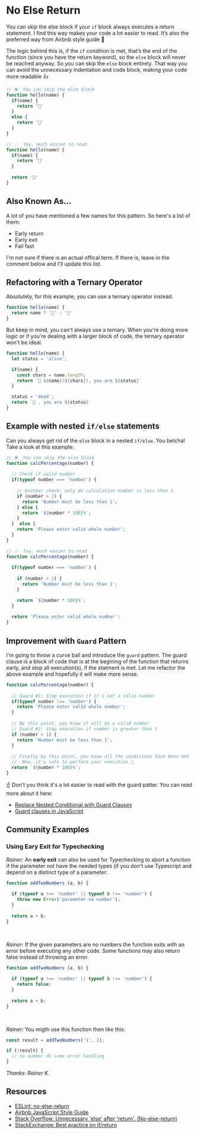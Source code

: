 # No Else Return

You can skip the else block if your `if` block always executes a return statement. I find this way makes your code a lot easier to read. It’s also the preferred way from Airbnb style guide 🤩

The logic behind this is, if the `if` condition is met, that’s the end of the function (since you have the return keyword), so the `else` block will never be reached anyway. So you can skip the `else` block entirely. That way you can avoid the unnecessary indentation and code block, making your code more readable 👍

```javascript
// ❌  You can skip the else block
function hello(name) {
  if(name) {
    return '👋'
  }
  else {
    return '👻'
  }
}

// ✅  Yay, much easier to read
function hello(name) {
  if(name) {
    return '👋'
  }
  
  return '👻'
}
```

## Also Known As...

A lot of you have mentioned a few names for this pattern. So here's a list of them:

- Early return
- Early exit
- Fail fast

I'm not sure if there is an actual offical term. If there is, leave in the comment below and I'll update this list.


## Refactoring with a Ternary Operator

Absolutely, for this example, you can use a ternary operator instead. 

```javascript
function hello(name) {
  return name ? '👋' : '👻'
}
```

But keep in mind, you can't always use a ternary. When you're doing more logic or if you're dealing with a larger block of code, the ternary operator won't be ideal.

```javascript
function hello(name) {
  let status = 'alive';

  if(name) {
    const chars = name.length;
    return `👋 ${name}(${chars}), you are ${status}` 
  }

  status = 'dead';
  return `👻 , you are ${status}` 
}
```

## Example with nested `if/else` statements

Can you always get rid of the `else` block in a nested `if/else`. You betcha! Take a look at this example:

```javascript
// ❌  You can skip the else block
function calcPercentage(number) {
  
  // Check if valid number
  if(typeof number === 'number') {
    
    // Another check: only do calculation number is less than 1
    if (number > 1) {
      return 'Number must be less than 1';
    } else {
      return `${number * 100}%`;
    }
  }  else {
    return 'Please enter valid whole number';
  }
}

// ✅  Yay, much easier to read
function calcPercentage(number) {
  
  if(typeof number === 'number') {
    
    if (number > 1) {
      return 'Number must be less than 1';
    }

    return `${number * 100}%`;
  } 
  
  return 'Please enter valid whole number';
}
```

## Improvement with `Guard` Pattern

I'm going to throw a curve ball and introduce the `guard` pattern. The guard clause is a block of code that is at the begining of the function that returns early, and stop all execution(s), if the statment is met. Let me refactor the above example and hopefully it will make more sense.

```javascript
function calcPercentage(number) {
  
  // Guard #1: Stop execution if it's not a valie number
  if(typeof number !== 'number') { 
    return 'Please enter valid whole number';
  }
  
  // By this point, you know if will be a valid number
  // Guard #2: Stop execution if number is greater than 1
  if (number > 1) {
    return 'Number must be less than 1'; 
  }
  
  // Finally by this point, you know all the conditions have been met 
  //  Now, it's safe to perform your execution 🎉
  return `${number * 100}%`;
}
```

☝️ Don't you think it's a lot easier to read with the guard patter. You can read more about it here:

- [Replace Nested Conditional with Guard Clauses](https://refactoring.guru/replace-nested-conditional-with-guard-clauses)
- [Guard clauses in JavaScript](https://elliotekj.com/2016/12/02/guard-clauses-in-javascript/)

## Community Examples

### Using Eary Exit for Typechecking

_Rainer:_ An **early exit** can also be used for Typechecking to abort a function if the parameter not have the needed types (if you don't use Typescript and depend on a distinct type of a parameter:

```javascript
function addTwoNumbers (a, b) {
  
  if (typeof a !== 'number' || typeof b !== 'number') {
    throw new Error('parameter no number');
  }
  
  return a + b;
}
```

<br>

_Rainer:_ If the given parameters are no numbers the function exits with an error before executing any other code.
Some functions may also return false instead of throwing an error.

```javascript
function addTwoNumbers (a, b) {
  
  if (typeof a !== 'number' || typeof b !== 'number') {
    return false;
  }
  
  return a + b;
}
```

<br>

_Rainer:_ You migth use this function then like this:

```javascript
const result = addTwoNumbers('1', 2);

if (!result) {
  // no number do some error handling
}
```

_Thanks: Rainer K._


## Resources

- [ESLint: no-else-return](https://eslint.org/docs/rules/no-else-return)
- [Airbnb JavaScript Style Guide](https://github.com/airbnb/javascript#blocks--no-else-return)
- [Stack Overflow: Unnecessary 'else' after 'return'. (No-else-return)](https://stackoverflow.com/questions/46875442/unnecessary-else-after-return-no-else-return)
- [StackExchange: Best practice on if/return](https://softwareengineering.stackexchange.com/questions/157407/best-practice-on-if-return)


